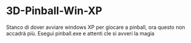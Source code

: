 # 3D-Pinball-Win-XP
Stanco di dover avviare windows XP per giocare a pinball, ora questo non accadrà più.
Esegui pinball.exe e attenti cle si avveri la magia
